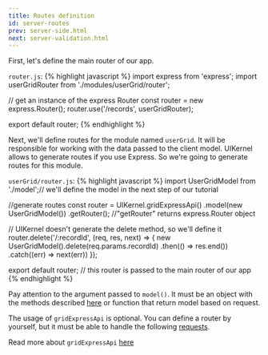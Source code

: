 ```yaml
---
title: Routes definition
id: server-routes
prev: server-side.html
next: server-validation.html
---
```


First, let's define the main router of our app.

`router.js`:
{% highlight javascript %}
import express from 'express';
import userGridRouter from './modules/userGrid/router';

// get an instance of the express Router
const router = new express.Router();
router.use('/records', userGridRouter);

export default router;
{% endhighlight %}


Next, we'll define routes for the module named `userGrid`. It will be responsible for working with the data passed to the client model.
UIKernel allows to generate routes if you use Express. So we're going to generate routes for this module.

`userGrid/router.js`:
{% highlight javascript %}
import UserGridModel from './model';// we'll define the model in the next step of our tutorial

//generate routes
const router = UIKernel.gridExpressApi()
    .model(new UserGridModel())
    .getRouter(); //"getRouter" returns express.Router object

// UIKernel doesn't generate the delete method, so we'll define it
router.delete('/:recordId', (req, res, next) => {
    new UserGridModel().delete(req.params.recordId)
        .then(() => res.end())
        .catch((err) => next(err))
});


export default router; // this router is passed to the main router of our app
{% endhighlight %}

Pay attention to the argument passed to `model()`.
It must be an object with the methods described [here](/docs/grid-interface.html) or function that return model based on request.

The usage of `gridExpressApi` is optional.
You can define a router by yourself, but it must be able to handle the following [requests](/docs/grid-express-api.html).

Read more about `gridExpressApi` [here](/docs/grid-express-api.html)
